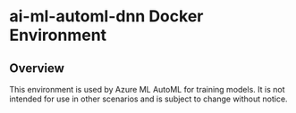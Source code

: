 # ai-ml-automl-dnn Docker Environment

## Overview
This environment is used by Azure ML AutoML for training models.
It is not intended for use in other scenarios and is subject to change without notice.
